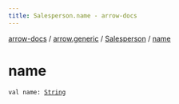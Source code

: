 ```yaml
---
title: Salesperson.name - arrow-docs
---
```


[arrow-docs](../../index.html) / [arrow.generic](../index.html) / [Salesperson](index.html) / [name](./name.html)

# name

`val name: `[`String`](https://kotlinlang.org/api/latest/jvm/stdlib/kotlin/-string/index.html)